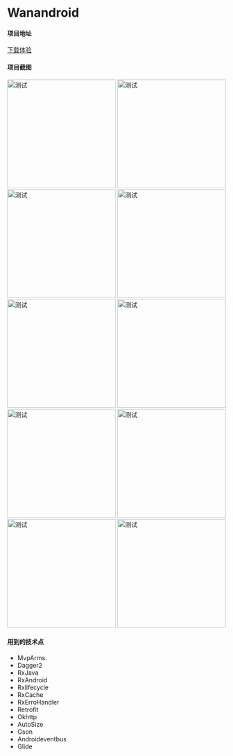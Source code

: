 # Wanandroid

#### 项目地址

[下载体验](https://www.pgyer.com/X9Lc)

#### 项目截图

<img src="https://github.com/KK-UANG/Wanandroid/tree/master/img/1.jpg" width="250" alt="测试">      <img src="https://github.com/qindewen/PlayAndroid/blob/master/img/2.jpg" width="250" alt="测试">      <img src="https://github.com/qindewen/PlayAndroid/blob/master/img/3.jpg" width="250" alt="测试">      <img src="https://github.com/qindewen/PlayAndroid/blob/master/img/4.jpg" width="250" alt="测试">      <img src="https://github.com/qindewen/PlayAndroid/blob/master/img/5.jpg" width="250" alt="测试">      <img src="https://github.com/qindewen/PlayAndroid/blob/master/img/6.jpg" width="250" alt="测试">      <img src="https://github.com/qindewen/PlayAndroid/blob/master/img/7.jpg" width="250" alt="测试">      <img src="https://github.com/qindewen/PlayAndroid/blob/master/img/8.jpg" width="250" alt="测试">      <img src="https://github.com/qindewen/PlayAndroid/blob/master/img/9.jpg" width="250" alt="测试">      <img src="https://github.com/qindewen/PlayAndroid/blob/master/img/10.jpg" width="250" alt="测试">

#### 用到的技术点
- MvpArms.
- Dagger2
- RxJava
- RxAndroid
- Rxlifecycle
- RxCache
- RxErroHandler
- Retrofit
- Okhttp
- AutoSize
- Gson
- Androideventbus
- Glide
